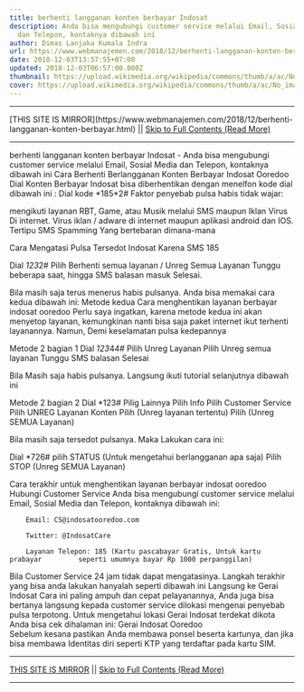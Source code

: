 ```yaml
---
title: berhenti langganan konten berbayar Indosat
description: Anda bisa mengubungi customer service melalui Email, Sosial Media
  dan Telepon, kontaknya dibawah ini
author: Dimas Lanjaka Kumala Indra
url: https://www.webmanajemen.com/2018/12/berhenti-langganan-konten-berbayar.html
date: 2018-12-03T13:57:55+07:00
updated: 2018-12-03T06:57:00.000Z
thumbnail: https://upload.wikimedia.org/wikipedia/commons/thumb/a/ac/No_image_available.svg/2048px-No_image_available.svg.png
cover: https://upload.wikimedia.org/wikipedia/commons/thumb/a/ac/No_image_available.svg/2048px-No_image_available.svg.png
---
```


<hr/> [THIS SITE IS MIRROR](https://www.webmanajemen.com/2018/12/berhenti-langganan-konten-berbayar.html) || <a href="https://www.webmanajemen.com/2018/12/berhenti-langganan-konten-berbayar.html" rel="follow" class="button" id="read-more">Skip to Full Contents (Read More)</a> <hr/> berhenti langganan konten berbayar Indosat - Anda bisa mengubungi customer service melalui Email, Sosial Media dan Telepon, kontaknya dibawah ini Cara Berhenti Berlangganan Konten Berbayar Indosat Ooredoo
 Dial Konten Berbayar Indosat bisa diberhentikan dengan menelfon kode dial dibawah ini : 
Dial kode *185*2# 
 Faktor penyebab pulsa habis tidak wajar:

mengikuti layanan RBT, Game, atau Musik melalui SMS maupun Iklan Virus Di internet. 
Virus iklan / adware di internet maupun aplikasi android dan IOS. 
Tertipu SMS Spamming Yang bertebaran dimana-mana
 
Cara Mengatasi Pulsa Tersedot Indosat Karena SMS 185

Dial *123*2#
Pilih Berhenti semua layanan / Unreg Semua Layanan
Tunggu beberapa saat, hingga SMS balasan masuk
Selesai.
 
Bila masih saja terus menerus habis pulsanya. Anda bisa memakai cara kedua dibawah ini: 
 Metode kedua Cara menghentikan layanan berbayar indosat ooredoo
Perlu saya ingatkan, karena metode kedua ini akan menyetop layanan, kemungkinan nanti bisa saja paket internet ikut terhenti layanannya. Namun, Demi keselamatan pulsa kedepannya
  
 Metode 2 bagian 1
Dial *123*44#
Pilih Unreg Layanan
Pilih Unreg semua layanan
Tunggu SMS balasan
Selesai
 
Bila Masih saja habis pulsanya. Langsung ikuti tutorial selanjutnya dibawah ini
  
 Metode 2 bagian 2
Dial *123#
Pilig Lainnya 
Pilih Info 
Pilih Customer Service
Pilih UNREG Layanan Konten
Pilih (Unreg layanan tertentu)
Pilih (Unreg SEMUA Layanan)
 
Bila masih saja tersedot pulsanya. Maka Lakukan cara ini:
 
Dial *726# 
pilih STATUS (Untuk mengetahui berlangganan apa saja)
Pilih STOP (Unreg SEMUA Layanan)
 
Cara terakhir untuk menghentikan layanan berbayar indosat ooredoo
    Hubungi Customer Service 
    Anda bisa mengubungi customer service melalui Email, Sosial Media dan     Telepon, kontaknya dibawah ini: 
    
        Email: CS@indosatooredoo.com     
    
        Twitter: @IndosatCare     
    
        Layanan Telepon: 185 (Kartu pascabayar Gratis, Untuk kartu prabayar         seperti umumnya bayar Rp 1000 perpanggilan)     
 
Bila Customer Service 24 jam tidak dapat mengatasinya. Langkah terakhir yang bisa anda lakukan hanyalah seperti dibawah ini
     Langsung ke Gerai Indosat 
    Cara ini paling ampuh dan cepat pelayanannya, Anda juga bisa bertanya     langsung kepada customer service dilokasi mengenai penyebab pulsa     terpotong. 
    Untuk mengetahui lokasi Gerai Indosat terdekat dikota Anda bisa cek     dihalaman ini:             Gerai Indosat Ooredoo     
    Sebelum kesana pastikan Anda membawa ponsel beserta kartunya, dan jika bisa     membawa Identitas diri seperti KTP yang terdaftar pada kartu SIM. <hr/> [THIS SITE IS MIRROR](https://www.webmanajemen.com/2018/12/berhenti-langganan-konten-berbayar.html) || <a href="https://www.webmanajemen.com/2018/12/berhenti-langganan-konten-berbayar.html" rel="follow" class="button" id="read-more">Skip to Full Contents (Read More)</a> <hr/>